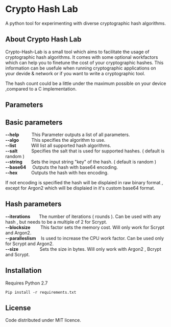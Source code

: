 <p align="left">
   <a href="https://github.com/RichardRMatthews/Crypto-Hash-Lab/issues"><img src="https://img.shields.io/github/issues/RichardRMatthews/Crypto-Hash-Lab.svg" alt=""></a>
   <a href="https://github.com/RichardRMatthews/Crypto-Hash-Lab/forks"><img src="https://img.shields.io/github/forks/RichardRMatthews/Crypto-Hash-Lab.svg" alt=""></a>
   <a href="https://github.com/RichardRMatthews/Crypto-Hash-Lab/stargazers"><img src="https://img.shields.io/github/stars/RichardRMatthews/Crypto-Hash-Lab.svg" alt=""></a>  
   <a href="https://github.com/RichardRMatthews/Crypto-Hash-Lab/blob/master/LICENSE"><img src="https://img.shields.io/github/license/RichardRMatthews/Crypto-Hash-Lab.svg" alt=""></a>
</p>

# Crypto Hash Lab
A python tool for experimenting with diverse cryptographic hash algorithms.

About Crypto Hash Lab
---------------------

Crypto-Hash-Lab is a small tool which aims to facilitate the usage of cryptographic hash algorithms.
It comes with some optional workfactors which can help you to finetune the cost of your cryptographic hashes.
This information can be usefule when running cryptographic applications on your devide & network or if you want to write a
cryptographic tool.

The hash count could be a little under the maximum possible on your device ,compared to a C implementation.

Parameters
------------

Basic parameters
----------------

 **--help**  &nbsp;&nbsp;&nbsp;&nbsp;&nbsp;&nbsp;&nbsp;&nbsp;  This Parameter outputs a list of all parameters.   
 **--algo**  &nbsp;&nbsp;&nbsp;&nbsp;&nbsp;&nbsp;&nbsp;&nbsp; This specifies the algorithm to use.  
 **--list**  &nbsp;&nbsp;&nbsp;&nbsp;&nbsp;&nbsp;&nbsp;&nbsp;&nbsp;&nbsp; Will list all supported hash algorithms.  
 **--salt** &nbsp;&nbsp;&nbsp;&nbsp;&nbsp;&nbsp;&nbsp;&nbsp;&nbsp; Specifies the salt that is used for supported hashes. ( default is random )    
 **--string** &nbsp;&nbsp;&nbsp;&nbsp;&nbsp; Sets the input string "key" of the hash. ( default is random )     
 **--base64** &nbsp;&nbsp;&nbsp; Outputs the hash with base64 encoding.  
 **--hex**    &nbsp;&nbsp;&nbsp;&nbsp;&nbsp;&nbsp;&nbsp;&nbsp;&nbsp; Outputs the hash with hex encoding.  

If not encoding is specified the hash will be displaied in raw binary format , except for Argon2 which will be displaied in it's custom base64 format.

Hash parameters
---------------

**--iterations** &nbsp;&nbsp;&nbsp;&nbsp;&nbsp; The number of iterations ( rounds ). Can be used with any hash , but needs to be a multiple of 2 for Scrypt.  
**--blocksize**   &nbsp;&nbsp;&nbsp;&nbsp;&nbsp;&nbsp;  This factor sets the memory cost. Will only work for Scrypt and Argon2.  
**--paralleslism** &nbsp;&nbsp; Is used to increase the CPU work factor. Can be used only for Scrypt and Argon2.  
**--size** &nbsp;&nbsp;&nbsp;&nbsp;&nbsp;&nbsp;&nbsp;&nbsp;&nbsp;&nbsp;&nbsp;&nbsp;&nbsp;&nbsp;&nbsp; Sets the size in bytes. Will only work with Argon2 , Bcrypt and Scrypt.            

Installation
------------

Requires Python 2.7

`Pip install -r requirements.txt`


License
--------
Code distributed under MIT licence.
